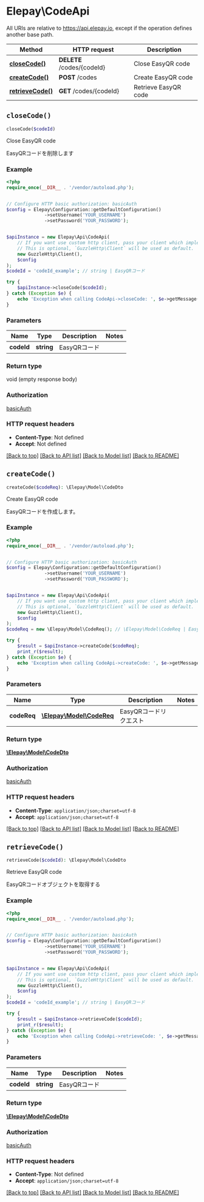 # Elepay\CodeApi

All URIs are relative to https://api.elepay.io, except if the operation defines another base path.

| Method | HTTP request | Description |
| ------------- | ------------- | ------------- |
| [**closeCode()**](CodeApi.md#closeCode) | **DELETE** /codes/{codeId} | Close EasyQR code |
| [**createCode()**](CodeApi.md#createCode) | **POST** /codes | Create EasyQR code |
| [**retrieveCode()**](CodeApi.md#retrieveCode) | **GET** /codes/{codeId} | Retrieve EasyQR code |


## `closeCode()`

```php
closeCode($codeId)
```

Close EasyQR code

EasyQRコードを削除します

### Example

```php
<?php
require_once(__DIR__ . '/vendor/autoload.php');


// Configure HTTP basic authorization: basicAuth
$config = Elepay\Configuration::getDefaultConfiguration()
              ->setUsername('YOUR_USERNAME')
              ->setPassword('YOUR_PASSWORD');


$apiInstance = new Elepay\Api\CodeApi(
    // If you want use custom http client, pass your client which implements `GuzzleHttp\ClientInterface`.
    // This is optional, `GuzzleHttp\Client` will be used as default.
    new GuzzleHttp\Client(),
    $config
);
$codeId = 'codeId_example'; // string | EasyQRコード

try {
    $apiInstance->closeCode($codeId);
} catch (Exception $e) {
    echo 'Exception when calling CodeApi->closeCode: ', $e->getMessage(), PHP_EOL;
}
```

### Parameters

| Name | Type | Description  | Notes |
| ------------- | ------------- | ------------- | ------------- |
| **codeId** | **string**| EasyQRコード | |

### Return type

void (empty response body)

### Authorization

[basicAuth](../../README.md#basicAuth)

### HTTP request headers

- **Content-Type**: Not defined
- **Accept**: Not defined

[[Back to top]](#) [[Back to API list]](../../README.md#endpoints)
[[Back to Model list]](../../README.md#models)
[[Back to README]](../../README.md)

## `createCode()`

```php
createCode($codeReq): \Elepay\Model\CodeDto
```

Create EasyQR code

EasyQRコードを作成します。

### Example

```php
<?php
require_once(__DIR__ . '/vendor/autoload.php');


// Configure HTTP basic authorization: basicAuth
$config = Elepay\Configuration::getDefaultConfiguration()
              ->setUsername('YOUR_USERNAME')
              ->setPassword('YOUR_PASSWORD');


$apiInstance = new Elepay\Api\CodeApi(
    // If you want use custom http client, pass your client which implements `GuzzleHttp\ClientInterface`.
    // This is optional, `GuzzleHttp\Client` will be used as default.
    new GuzzleHttp\Client(),
    $config
);
$codeReq = new \Elepay\Model\CodeReq(); // \Elepay\Model\CodeReq | EasyQRコードリクエスト

try {
    $result = $apiInstance->createCode($codeReq);
    print_r($result);
} catch (Exception $e) {
    echo 'Exception when calling CodeApi->createCode: ', $e->getMessage(), PHP_EOL;
}
```

### Parameters

| Name | Type | Description  | Notes |
| ------------- | ------------- | ------------- | ------------- |
| **codeReq** | [**\Elepay\Model\CodeReq**](../Model/CodeReq.md)| EasyQRコードリクエスト | |

### Return type

[**\Elepay\Model\CodeDto**](../Model/CodeDto.md)

### Authorization

[basicAuth](../../README.md#basicAuth)

### HTTP request headers

- **Content-Type**: `application/json;charset=utf-8`
- **Accept**: `application/json;charset=utf-8`

[[Back to top]](#) [[Back to API list]](../../README.md#endpoints)
[[Back to Model list]](../../README.md#models)
[[Back to README]](../../README.md)

## `retrieveCode()`

```php
retrieveCode($codeId): \Elepay\Model\CodeDto
```

Retrieve EasyQR code

EasyQRコードオブジェクトを取得する

### Example

```php
<?php
require_once(__DIR__ . '/vendor/autoload.php');


// Configure HTTP basic authorization: basicAuth
$config = Elepay\Configuration::getDefaultConfiguration()
              ->setUsername('YOUR_USERNAME')
              ->setPassword('YOUR_PASSWORD');


$apiInstance = new Elepay\Api\CodeApi(
    // If you want use custom http client, pass your client which implements `GuzzleHttp\ClientInterface`.
    // This is optional, `GuzzleHttp\Client` will be used as default.
    new GuzzleHttp\Client(),
    $config
);
$codeId = 'codeId_example'; // string | EasyQRコード

try {
    $result = $apiInstance->retrieveCode($codeId);
    print_r($result);
} catch (Exception $e) {
    echo 'Exception when calling CodeApi->retrieveCode: ', $e->getMessage(), PHP_EOL;
}
```

### Parameters

| Name | Type | Description  | Notes |
| ------------- | ------------- | ------------- | ------------- |
| **codeId** | **string**| EasyQRコード | |

### Return type

[**\Elepay\Model\CodeDto**](../Model/CodeDto.md)

### Authorization

[basicAuth](../../README.md#basicAuth)

### HTTP request headers

- **Content-Type**: Not defined
- **Accept**: `application/json;charset=utf-8`

[[Back to top]](#) [[Back to API list]](../../README.md#endpoints)
[[Back to Model list]](../../README.md#models)
[[Back to README]](../../README.md)
